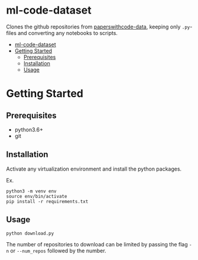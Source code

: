 # ml-code-dataset

Clones the github repositories from [paperswithcode-data](https://github.com/paperswithcode/paperswithcode-data), keeping only `.py`-files and converting any notebooks to scripts.

- [ml-code-dataset](#ml-code-dataset)
- [Getting Started](#getting-started)
  - [Prerequisites](#prerequisites)
  - [Installation](#installation)
  - [Usage](#usage)

# Getting Started

## Prerequisites

- python3.6+
- git

## Installation

Activate any virtualization environment and install the python packages.

Ex.
```
python3 -m venv env
source env/bin/activate
pip install -r requirements.txt
```

## Usage

```
python download.py
```

The number of repositories to download can be limited by passing the flag `-n` or `--num_repos` followed by the number.